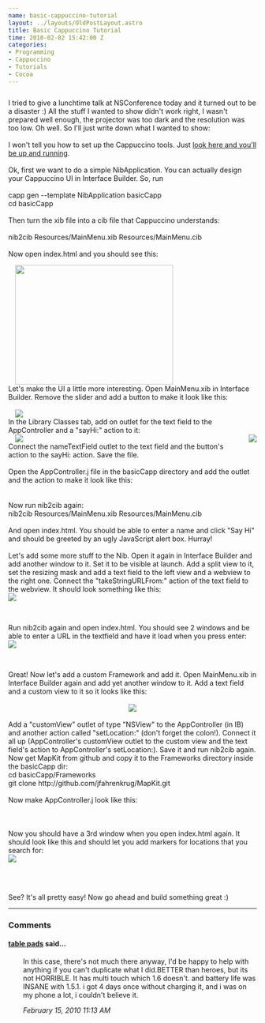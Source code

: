 ```yaml
--- 
name: basic-cappuccino-tutorial
layout: ../layouts/OldPostLayout.astro
title: Basic Cappuccino Tutorial
time: 2010-02-02 15:42:00 Z
categories: 
- Programming
- Cappuccino
- Tutorials
- Cocoa
---
```

<span class="Apple-style-span" style="font-family: 'Lucida Grande'; font-size: small;"><span class="Apple-style-span" style="font-size: 11px;"><br />
</span></span>I tried to give a lunchtime talk at NSConference today and it turned out to be a disaster :) All the stuff I wanted to show didn't work right, I wasn't prepared well enough, the projector was too dark and the resolution was too low. Oh well. So I'll just write down what I wanted to show:<br />
<br />
I won't tell you how to set up the Cappuccino tools. Just <a href="http://www.icoretech.org/2009/10/cappuccino-the-jake-branch/">look here and you'll be up and running</a>.<br />
<br />
Ok, first we want to do a simple NibApplication. You can actually design your Cappuccino UI in Interface Builder. So, run<br />
<br />
capp gen --template NibApplication basicCapp<br />
cd basicCapp<br />
<br />
Then turn the xib file into a cib file that Cappuccino understands:<br />
<br />
nib2cib Resources/MainMenu.xib Resources/MainMenu.cib<br />
<br />
Now open index.html and you should see this:<br />
<div class="separator" style="clear: both; text-align: left;"><a href="http://4.bp.blogspot.com/_-dK4R3d1lbc/S2g9jEtdVAI/AAAAAAAAA5g/Md1GgCoghAw/s1600-h/Screen+shot+2010-02-02+at+15.57.24.png" imageanchor="1" style="margin-left: 1em; margin-right: 1em;"><img border="0" height="242" src="http://4.bp.blogspot.com/_-dK4R3d1lbc/S2g9jEtdVAI/AAAAAAAAA5g/Md1GgCoghAw/s320/Screen+shot+2010-02-02+at+15.57.24.png" width="320" /></a></div><div class="separator" style="clear: both; text-align: left;">Let's make the UI a little more interesting. Open MainMenu.xib in Interface Builder. Remove the slider and add a button to make it look like this:</div><div class="separator" style="clear: both; text-align: left;"><br />
</div><a href="http://4.bp.blogspot.com/_-dK4R3d1lbc/S2g_T1SqzXI/AAAAAAAAA5o/nu-xIcp6jIo/s1600-h/Screen+shot+2010-02-02+at+16.05.19.png" imageanchor="1" style="margin-left: 1em; margin-right: 1em;"><img border="0" src="http://4.bp.blogspot.com/_-dK4R3d1lbc/S2g_T1SqzXI/AAAAAAAAA5o/nu-xIcp6jIo/s320/Screen+shot+2010-02-02+at+16.05.19.png" /></a><br />
<div class="separator" style="clear: both; text-align: left;">In the Library Classes tab, add on outlet for the text field to the AppController and a "sayHi:" action to it:</div><div class="separator" style="clear: both; text-align: left;"><a href="http://2.bp.blogspot.com/_-dK4R3d1lbc/S2g_8BNzymI/AAAAAAAAA5w/GG79x89Xz6A/s1600-h/Screen+shot+2010-02-02+at+16.07.00.png" imageanchor="1" style="clear: left; float: left; margin-bottom: 1em; margin-right: 1em;"></a><a href="http://3.bp.blogspot.com/_-dK4R3d1lbc/S2hACSbbt2I/AAAAAAAAA54/w7kpfJae0w8/s1600-h/Screen+shot+2010-02-02+at+16.07.17.png" imageanchor="1" style="clear: right; float: right; margin-bottom: 1em; margin-left: 1em;"><img border="0" src="http://3.bp.blogspot.com/_-dK4R3d1lbc/S2hACSbbt2I/AAAAAAAAA54/w7kpfJae0w8/s320/Screen+shot+2010-02-02+at+16.07.17.png" /></a><img border="0" src="http://2.bp.blogspot.com/_-dK4R3d1lbc/S2g_8BNzymI/AAAAAAAAA5w/GG79x89Xz6A/s320/Screen+shot+2010-02-02+at+16.07.00.png" /><span class="Apple-style-span" style="-webkit-text-decorations-in-effect: none; color: black;"></span></div>Connect the nameTextField outlet to the text field and the button's action to the sayHi: action. Save the file.<br />
<br />
Open the AppController.j file in the basicCapp directory and add the outlet and the action to make it look like this:<br />
<script src="http://gist.github.com/292731.js">
</script><br />
<br />
Now run nib2cib again:<br />
nib2cib Resources/MainMenu.xib Resources/MainMenu.cib<br />
<br />
And open index.html. You should be able to enter a name and click "Say Hi" and should be greeted by an ugly JavaScript alert box. Hurray!<br />
<br />
Let's add some more stuff to the Nib. Open it again in Interface Builder and add another window to it. Set it to be visible at launch. Add a split view to it, set the resizing mask and add a text field to the left view and a webview to the right one. Connect the "takeStringURLFrom:" action of the text field to the webview. It should look something like this:<br />
<div class="separator" style="clear: both; text-align: center;"><a href="http://4.bp.blogspot.com/_-dK4R3d1lbc/S2hDABsNR6I/AAAAAAAAA6A/0a_QoZNarLY/s1600-h/Screen+shot+2010-02-02+at+16.20.42.png" imageanchor="1" style="clear: left; float: left; margin-bottom: 1em; margin-right: 1em;"><img border="0" src="http://4.bp.blogspot.com/_-dK4R3d1lbc/S2hDABsNR6I/AAAAAAAAA6A/0a_QoZNarLY/s320/Screen+shot+2010-02-02+at+16.20.42.png" /></a><a href="http://4.bp.blogspot.com/_-dK4R3d1lbc/S2hDABsNR6I/AAAAAAAAA6A/0a_QoZNarLY/s1600-h/Screen+shot+2010-02-02+at+16.20.42.png" imageanchor="1" style="clear: left; float: left; margin-bottom: 1em; margin-right: 1em;"><br />
</a></div><div style="clear: both;"></div>Run nib2cib again and open index.html. You should see 2 windows and be able to enter a URL in the textfield and have it load when you press enter:<br />
<div class="separator" style="clear: both; text-align: center;"><a href="http://1.bp.blogspot.com/_-dK4R3d1lbc/S2hDwIHaXmI/AAAAAAAAA6I/RChHBN13ysA/s1600-h/Screen+shot+2010-02-02+at+16.24.01.png" imageanchor="1" style="clear: left; float: left; margin-bottom: 1em; margin-right: 1em;"><img border="0" src="http://1.bp.blogspot.com/_-dK4R3d1lbc/S2hDwIHaXmI/AAAAAAAAA6I/RChHBN13ysA/s320/Screen+shot+2010-02-02+at+16.24.01.png" /></a><a href="http://1.bp.blogspot.com/_-dK4R3d1lbc/S2hDwIHaXmI/AAAAAAAAA6I/RChHBN13ysA/s1600-h/Screen+shot+2010-02-02+at+16.24.01.png" imageanchor="1" style="clear: left; float: left; margin-bottom: 1em; margin-right: 1em;"><br />
</a></div><div style="clear: both;"></div>Great! Now let's add a custom Framework and add it. Open MainMenu.xib in Interface Builder again and add yet another window to it. Add a text field and a custom view to it so it looks like this:<br />
<br />
<div class="separator" style="clear: both; text-align: center;"><a href="http://4.bp.blogspot.com/_-dK4R3d1lbc/S2hFP_02K_I/AAAAAAAAA6Q/BDuGuMYImqw/s1600-h/Screen+shot+2010-02-02+at+16.30.23.png" imageanchor="1" style="margin-left: 1em; margin-right: 1em;"><img border="0" src="http://4.bp.blogspot.com/_-dK4R3d1lbc/S2hFP_02K_I/AAAAAAAAA6Q/BDuGuMYImqw/s320/Screen+shot+2010-02-02+at+16.30.23.png" /></a></div><br />
Add a "customView" outlet of type "NSView" to the AppController (in IB) and another action called "setLocation:" (don't forget the colon!). Connect it all up (AppController's customView outlet to the custom view and the text field's action to AppController's setLocation:). Save it and run nib2cib again.<br />
Now get MapKit from github and copy it to the Frameworks directory inside the basicCapp dir:<br />
cd basicCapp/Frameworks<br />
git clone&nbsp;http://github.com/jfahrenkrug/MapKit.git<br />
<br />
Now make AppController.j look like this:<br />
<br />
<script src="http://gist.github.com/292748.js?file=AppController.j">
</script><br />
<br />
Now you should have a 3rd window when you open index.html again. It should look like this and should let you add markers for locations that you search for:<br />
<div class="separator" style="clear: both; text-align: center;"><a href="http://4.bp.blogspot.com/_-dK4R3d1lbc/S2hHvQw4l4I/AAAAAAAAA6Y/VsHieVQ5LNk/s1600-h/Screen+shot+2010-02-02+at+16.39.34.png" imageanchor="1" style="clear: left; float: left; margin-bottom: 1em; margin-right: 1em;"><img border="0" src="http://4.bp.blogspot.com/_-dK4R3d1lbc/S2hHvQw4l4I/AAAAAAAAA6Y/VsHieVQ5LNk/s320/Screen+shot+2010-02-02+at+16.39.34.png" /></a><a href="http://4.bp.blogspot.com/_-dK4R3d1lbc/S2hHvQw4l4I/AAAAAAAAA6Y/VsHieVQ5LNk/s1600-h/Screen+shot+2010-02-02+at+16.39.34.png" imageanchor="1" style="clear: left; float: left; margin-bottom: 1em; margin-right: 1em;"><br />
</a></div><br />
<div style="clear: both;"></div><br />
See? It's all pretty easy! Now go ahead and build something great :)
<br/><hr/><h3>Comments</h3>
<div class="swcomment"><h4><a href="http://www.tablepadscustom.com/">table pads</a> said...</h4>
<p style="margin-left: 30px">In this case, there&#39;s not much there anyway, I&#39;d be happy to help with anything if you can&#39;t duplicate what I did.BETTER than heroes, but its not HORRIBLE. It has multi touch which 1.6 doesn&#39;t. and battery life was INSANE with 1.5.1. i got 4 days once without charging it, and i was on my phone a lot, i couldn&#39;t believe it.</p>
<em class="swlightgray" style="margin-left: 30px">February 15, 2010 11:13 AM</em></div>
